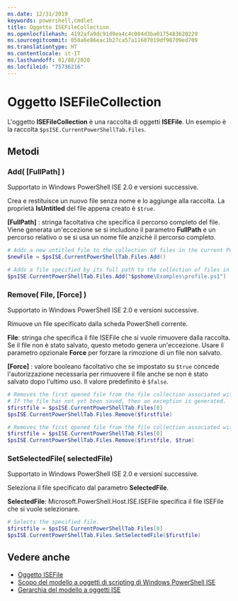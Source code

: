 ```yaml
---
ms.date: 12/31/2019
keywords: powershell,cmdlet
title: Oggetto ISEFileCollection
ms.openlocfilehash: 4192afa9dc91d9ea4c4c084d3ba0175483620229
ms.sourcegitcommit: 058a6e86eac1b27ca57a11687019df98709ed709
ms.translationtype: HT
ms.contentlocale: it-IT
ms.lasthandoff: 01/08/2020
ms.locfileid: "75736216"
---
```

# <a name="the-isefilecollection-object"></a>Oggetto ISEFileCollection

L'oggetto **ISEFileCollection** è una raccolta di oggetti **ISEFile**. Un esempio è la raccolta `$psISE.CurrentPowerShellTab.Files`.

## <a name="methods"></a>Metodi

### <a name="add-fullpath-"></a>Add\( \[FullPath\] \)

Supportato in Windows PowerShell ISE 2.0 e versioni successive.

Crea e restituisce un nuovo file senza nome e lo aggiunge alla raccolta. La proprietà **IsUntitled** del file appena creato è `$true`.

**\[FullPath\]** : stringa facoltativa che specifica il percorso completo del file. Viene generata un'eccezione se si includono il parametro **FullPath** e un percorso relativo o se si usa un nome file anziché il percorso completo.

```powershell
# Adds a new untitled file to the collection of files in the current PowerShell tab.
$newFile = $psISE.CurrentPowerShellTab.Files.Add()

# Adds a file specified by its full path to the collection of files in the current PowerShell tab.
$psISE.CurrentPowerShellTab.Files.Add("$pshome\Examples\profile.ps1")
```

### <a name="remove-file-force-"></a>Remove\( File, \[Force\] \)

Supportato in Windows PowerShell ISE 2.0 e versioni successive.

Rimuove un file specificato dalla scheda PowerShell corrente.

**File**: stringa che specifica il file ISEFile che si vuole rimuovere dalla raccolta. Se il file non è stato salvato, questo metodo genera un'eccezione. Usare il parametro opzionale **Force** per forzare la rimozione di un file non salvato.

**\[Force\]** : valore booleano facoltativo che se impostato su `$true` concede l'autorizzazione necessaria per rimuovere il file anche se non è stato salvato dopo l'ultimo uso. Il valore predefinito è `$false`.

```powershell
# Removes the first opened file from the file collection associated with the current PowerShell tab.
# If the file has not yet been saved, then an exception is generated.
$firstfile = $psISE.CurrentPowerShellTab.Files[0]
$psISE.CurrentPowerShellTab.Files.Remove($firstfile)

# Removes the first opened file from the file collection associated with the current PowerShell tab, even if it has not been saved.
$firstfile = $psISE.CurrentPowerShellTab.Files[0]
$psISE.CurrentPowerShellTab.Files.Remove($firstfile, $true)
```

### <a name="setselectedfile-selectedfile-"></a>SetSelectedFile\( selectedFile\)

Supportato in Windows PowerShell ISE 2.0 e versioni successive.

Seleziona il file specificato dal parametro **SelectedFile**.

**SelectedFile**: Microsoft.PowerShell.Host.ISE.ISEFile specifica il file ISEFile che si vuole selezionare.

```powershell
# Selects the specified file.
$firstfile = $psISE.CurrentPowerShellTab.Files[0]
$psISE.CurrentPowerShellTab.Files.SetSelectedFile($firstfile)
```

## <a name="see-also"></a>Vedere anche

- [Oggetto ISEFile](The-ISEFile-Object.md)
- [Scopo del modello a oggetti di scripting di Windows PowerShell ISE](Purpose-of-the-Windows-PowerShell-ISE-Scripting-Object-Model.md)
- [Gerarchia del modello a oggetti ISE](The-ISE-Object-Model-Hierarchy.md)

